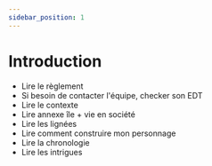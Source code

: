 ```yaml
---
sidebar_position: 1
---
```


# Introduction

- Lire le règlement
- Si besoin de contacter l'équipe, checker son EDT
- Lire le contexte
- Lire annexe île + vie en société
- Lire les lignées
- Lire comment construire mon personnage
- Lire la chronologie
- Lire les intrigues


